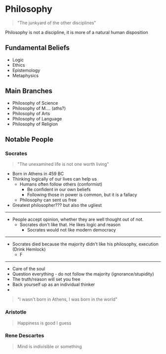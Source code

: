# Philosophy
> "The junkyard of the other disciplines"

Philosophy is not a discipline, it is more of a natural human disposition
## Fundamental Beliefs
- Logic
- Ethics
- Epistemology
- Metaphysics
## Main Branches
- Philosophy of Science
- Philosophy of M.... (aths?)
- Philosophy of Arts
- Philosophy of Language
- Philosophy of Religion
## Notable People
### Socrates
>"The unexamined life is not one worth living"

- Born in Athens in 459 BC
- Thinking logically of our lives can help us
	- Humans often follow others (conformist)
		- Be confident in our own beliefs
		- Following those in power is common, but it is a fallacy
	- Philosophy can sent us free
- Greatest philosopher??? but also the ugliest
---
- People accept opinion, whether they are well thought out of not.
	- Socrates don't like that. He likes logic and reason
		- Socrates would not like modern democracy
---
- Socrates died because the majority didn't like his philosophy, execution (Drink Hemlock)
	- F
---
- Care of the soul
- Question everything - do not follow the majority (ignorance/stupidity)
- The truth/reason will set you free
- Back yourself up as an individual thinker
- 

> "I wasn't born in Athens, I was born in the world"
### Aristotle
> Happiness is good I guess
### Rene Descartes 
> Mind is indivisible or something
